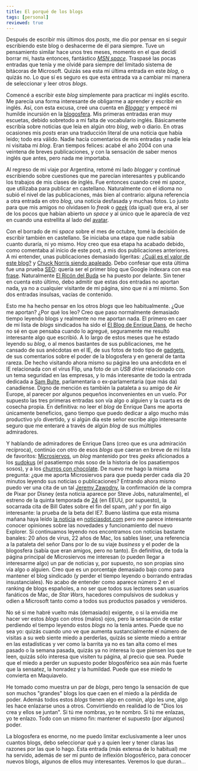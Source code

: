 ```yaml
---
title: El porqué de los blogs
tags: [personal]
reviewed: true
---
```

Después de escribir mis últimos dos _posts_, me dio por pensar en si seguir escribiendo este blog o deshacerme de él para siempre. Tuve un pensamiento similar hace unos tres meses, momento en el que decidí borrar mi, hasta entonces, fantástico _[MSN space](http://spaces.msn.com/?mkt=es-es)_. Traspasé las pocas entradas que tenía y me olvidé para siempre del limitado sistema de bitácoras de Microsoft. Quizás sea esta mi última entrada en este _blog_, o quizás no. Lo que sí es seguro es que esta entrada va a cambiar mi manera de seleccionar y leer otros _blogs_.

Comencé a escribir este _blog_ simplemente para practicar mi inglés escrito. Me parecía una forma interesante de obligarme a aprender y escribir en inglés. Así, con esta excusa, creé una cuenta en _[Blogger](http://www.blogger.com/)_ y empecé mi humilde incursión en la [blogosfera](http://es.wikipedia.org/wiki/Blogosfera). Mis primeras entradas eran muy escuetas, debido sobretodo a mi falta de vocabulario inglés. Básicamente escribía sobre noticias que leía en algún otro _blog_, _web_ o diario. En otras ocasiones mis _posts_ eran una traducción literal de una noticia que había leido; todo era válido. Nadie hacía comentarios de mis entradas y nadie leía ni visitaba mi _blog_. Eran tiempos felices: acabé el año 2004 con una veintena de breves publicaciones, y con la sensación de saber menos inglés que antes, pero nada me importaba.

Al regreso de mi viaje por Argentina, retomé mi lado _blogger_ y continué escribiendo sobre cuestiones que me parecían interesantes y publicando los trabajos de mis clases de inglés. Fue entonces cuando creé mi _space_, que utilizaba para publicar en castellano. Naturalmente con el idioma no subió el nivel de las publicaciones, más bien al contrario: alguna referencia a otra entrada en otro _blog_, una noticia desfasada y muchas fotos. Lo justo para que mis amigos no olvidasen lo _freak_ o _[geek](http://es.wikipedia.org/wiki/Geek)_ (da igual) que era, al ser de los pocos que habían abierto un _space_ y al único que le aparecía de vez en cuando una estrellita al lado del [avatar](http://es.wikipedia.org/wiki/Avatar).

Con el borrado de mi _space_ sobre el mes de octubre, tomé la decisión de escribir también en castellano. Se iniciaba una etapa que nadie sabía cuanto duraría, ni yo mismo. Hoy creo que esa etapa ha acabado debido, como comentaba al inicio de este post, a mis dos publicaciones anteriores. A mi entender, unas publicaciones demasiado ligeritas: [¿Cuál es el valor de este blog?](/cual-es-el-valor-de-este-blog.html) y [Chuck Norris siendo apaleado](/chuck-norris-siendo-apaleado.html). Debo confesar que esta última fue una prueba [SEO](http://es.wikipedia.org/wiki/SEO): quería ser el primer blog que Google indexara con esa [frase](http://www.google.es/search?hl=es&q=%22Chuck+Norris+siendo+apaleado%22&meta=). Naturalmente [El Ricón del Buda](http://elrincondebuda.bitacoras.com/) se ha puesto por delante. Sin tener en cuenta esto último, debo admitir que estas dos entradas no aportan nada, ya no a cualquier visitante de mi página, sino que ni a mí mismo. Son dos entradas insulsas, vacías de contenido.

Esto me ha hecho pensar en los otros _blogs_ que leo habitualmente. ¿Que me aportan? ¿Por qué los leo? Creo que paso normalmente demasiado tiempo leyendo blogs y realmente no me aportan nada. El primero en caer de mi lista de _blogs_ sindicados ha sido el [El Blog de Enrique Dans](http://www.enriquedans.com/), de hecho no sé en que pensaba cuando lo agregué, seguramente me resultó interesante algo que escribió. A lo largo de estos meses que he estado leyendo su _blog_, o al menos bastantes de sus publicaciones, me he cansado de sus anécdotas en el IE, de sus fotos de todo tipo de [gadgets](http://es.wikipedia.org/wiki/Gadget), de sus comentarios sobre el poder de la blogosfera y en general de tanta rareza. De hecho visitando ahora mismo su página leo una anécdota en el IE relacionada con el virus Flip, una foto de un _USB drive_ relacionado con un tema seguridad en las empresas, y lo más interesante de todo la entrada dedicada a [Sam Bulte](http://en.wikipedia.org/wiki/Sam_Bulte), parlamentaria o ex-parlamentaria (que más da) canadiense. Digno de mención es también la pataleta a su amigo de Air Europe, al parecer por algunos pequeños inconvenientes en un vuelo. Por supuesto las tres primeras entradas son vía algo o alguien y la cuarta es de cosecha propia. En definitiva: no leer el _blog_ de Enrique Dans me aporta únicamente beneficios, gano tiempo que puedo dedicar a algo mucho más productivo y/o divertido, y si algún día este señor escribe algo interesante seguro que me enteraré a través de algún _blog_ de sus múltiples admiradores.  
  
Y hablando de admiradores de Enrique Dans (creo que es una admiración recíproca), continúo con otro de esos _blogs_ que caeran en breve de mi lista de favoritos: [Microsiervos](http://www.microsiervos.com/), un _blog_ mantenido por tres _geeks_ aficionados a los [sudokus](http://es.wikipedia.org/wiki/Sudoku) (el pasatiempo más soso de la historia de los pasatiempos sosos), y a los [churros con chocolate](http://es.wikipedia.org/wiki/Churro). De nuevo me hago la misma pregunta: ¿que me aporta Microsiervos para que pueda perder cada día 20 minutos leyendo sus noticias o publicaciones? Entrando ahora mismo puedo ver una cita de un tal [Jeremy Zawodny](http://en.wikipedia.org/wiki/Jeremy_Zawodny), la confirmación de la compra de Pixar por Disney (esta noticia aparece por Steve Jobs, naturalmente), el estreno de la quinta temporada de [24](http://es.wikipedia.org/wiki/24_(serie)) (en EEUU, por supuesto), la socarrada cita de Bill Gates sobre el fin del spam, ¡ah! y por fin algo interesante: la prueba de la beta del IE7. Bueno lástima que esta misma mañana haya leído [la noticia](http://www2.noticiasdot.com/publicaciones/2006/0106/2401/noticias/noticias_240106-09.htm) en [noticiasdot.com](http://www.noticiasdot.com/) pero me parece interesante conocer opiniones sobre las novedades y funcionamiento del nuevo Explorer. Si continuamos leyendo nos encontramos con noticias bastante banales: 20 años de virus, 22 años de Mac, los sables láser, una referencia a la pataleta del señor Dans por lo de su viaje _business_ y el poder de la blogosfera (sabía que eran amigos, pero no tanto). En definitiva, de toda la página principal de Microsiervos me interesan (o pueden llegar a interesarme algo) un par de noticias y, por supuesto, no son propias sino vía algo o alguien. Creo que es un porcentaje demasiado bajo como para mantener el blog sindicado (y perder el tiempo leyendo o borrando entradas insustanciales). No acabo de entender como aparece número 2 en el ranking de blogs españoles, a no ser que todos sus lectores sean usuarios fanáticos de Mac, de _Star Wars_, hacedores compulsivos de sudokus y odien a Microsoft tanto como a todos sus productos pasados y venideros.  
  
No sé si me habré vuelto más (demasiado) exigente, o si la envidia me hacer ver estos _blogs_ con otros (malos) ojos, pero la sensación de estar perdiendo el tiempo leyendo estos _blogs_ no la tenía antes. Puede que no sea yo: quizás cuando uno ve que aumenta sustancialmente el número de visitas a su web siente miedo a perderlas, quizás se siente miedo a entrar en las estadísticas y ver como la barrita ya no es tan alta como el mes pasado o la semana pasada, quizás ya no interesa lo que piensen los que te leen, quizás sólo interesa que visiten tu página, al precio que sea. Puede que el miedo a perder un supuesto poder blogosférico sea aún más fuerte que la sensatez, la honradez y la humildad. Puede que ese miedo te convierta en Maquiavelo.  
  
He tomado como muestra un par de _blogs_, pero tengo la sensación de que son muchos "grandes" blogs los que caen en el miedo a la pérdida de poder. Además todos estos _blogs_ tienen algo en común, algo les une, algo les hace enlazarse unos a otros. Convirtiendo en realidad lo de "Dios los crea y ellos se juntan". Si tú me nombras, yo te nombro. Si tú me enlazas, yo te enlazo. Todo con un mismo fin: mantener el supuesto (por algunos) poder.  
  
La blogosfera es enorme, no me puedo limitar exclusivamente a leer unos cuantos blogs, debo seleccionar qué y a quien leer y tener claras las razones por las que lo hago. Esta entrada (más extensa de lo habitual) me ha servido, además de ser mi punto de inflexión blogosférico, para conocer nuevos blogs, algunos de ellos muy interesantes. Veremos lo que duran...